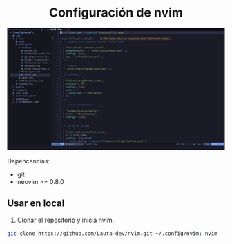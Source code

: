 <h1 align="center">Configuración de nvim</h1>

![nvim](./public/screenshot.png)

Depencencias:
- git
- neovim >= 0.8.0

## Usar en local

1. Clonar el repositorio y inicia nvim.
```sh
git clone https://github.com/Lauta-dev/nvim.git ~/.config/nvim; nvim
```

